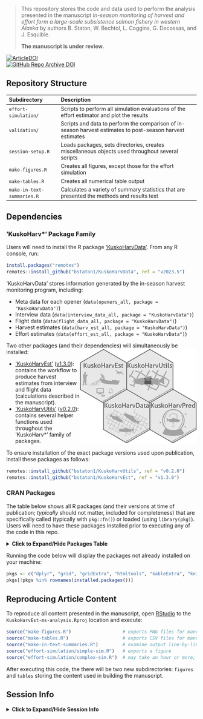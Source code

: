 
> This repository stores the code and data used to perform the analysis presented in the manuscript *In-season monitoring of harvest and effort form a large-scale subsistence salmon fishery in western Alaska* by authors B. Staton, W. Bechtol, L. Coggins, G. Decossas, and J. Esquible.
>
> **The manuscript is under review.**

[![ArticleDOI](https://img.shields.io/badge/Article-PLACEHOLDER%20IF%20ACCEPTED-blue?logo=doi&logoColor=f5f5f5)]()  
[![GitHub Repo Archive DOI](https://img.shields.io/badge/GitHub%20Repo%20Archive-PLACEHOLDER%20WHEN%20MINTED-blue?logo=github)]()

## Repository Structure

| Subdirectory               | Description                                                                                                |
|:---------------------------|:-----------------------------------------------------------------------------------------------------------|
| `effort-simulation/`       | Scripts to perform all simulation evaluations of the effort estimator and plot the results                 |
| `validation/`              | Scripts and data to perform the comparison of in-season harvest estimates to post-season harvest estimates |
| `session-setup.R`          | Loads packages, sets directories, creates miscellaneous objects used throughout several scripts            |
| `make-figures.R`           | Creates all figures, except those for the effort simulation                                                |
| `make-tables.R`            | Creates all numerical table output                                                                         |
| `make-in-text-summaries.R` | Calculates a variety of summary statistics that are presented the methods and results text                 |

## Dependencies

### ’KuskoHarv\*’ Package Family

Users will need to install the R package [‘KuskoHarvData’](https://github.com/bstaton1/KuskoHarvData).
From any R console, run:

``` r
install.packages("remotes")
remotes::install_github("bstaton1/KuskoHarvData", ref = "v2023.5")
```

‘KuskoHarvData’ stores information generated by the in-season harvest monitoring program, including:

- Meta data for each opener (`data(openers_all, package = "KuskoHarvData")`)
- Interview data (`data(interview_data_all, package = "KuskoHarvData")`)
- Flight data (`data(flight_data_all, package = "KuskoHarvData")`)
- Harvest estimates (`data(harv_est_all, package = "KuskoHarvData")`)
- Effort estimates (`data(effort_est_all, package = "KuskoHarvData")`)

Two other packages (and their dependencies) will simultaneously be installed: <img src="https://github.com/bstaton1/KuskoHarvPred/blob/v2023.3/inst/rstudio/KuskoHarvPred-tool/resources/all-logo-grouped.png?raw=true" align="right" height="250px"/>

- [‘KuskoHarvEst’](https://github.com/bstaton1/KuskoHarvEst) ([v1.3.0](https://github.com/bstaton1/KuskoHarvEst/releases/tag/v1.3.0)): contains the workflow to produce harvest estimates from interview and flight data (calculations described in the manuscript).
- [‘KuskoHarvUtils’](https://github.com/bstaton1/KuskoHarvUtils) ([v0.2.0](https://github.com/bstaton1/KuskoHarvUtils/releases/tag/v0.2.0)): contains several helper functions used throughout the ‘KuskoHarv\*’ family of packages.

To ensure installation of the exact package versions used upon publication, install these packages as follows:

``` r
remotes::install_github("bstaton1/KuskoHarvUtils", ref = "v0.2.0")
remotes::install_github("bstaton1/KuskoHarvEst", ref = "v1.3.0")
```

### CRAN Packages

The table below shows all R packages (and their versions at time of publication; *typically* should not matter, included for completeness) that are specifically called (typically with `pkg::fn()`) or loaded (using `library(pkg)`).
Users will need to have these packages installed prior to executing any of the code in this repo.

<details>
<summary>
<b>Click to Expand/Hide Packages Table</b>
</summary>

| Package                                                            | Version | Description                                                                                                                                                     |
|:-------------------------------------------------------------------|--------:|:----------------------------------------------------------------------------------------------------------------------------------------------------------------|
| [`dplyr`](https://CRAN.R-project.org/package=dplyr)                |   1.1.4 | A Grammar of Data Manipulation                                                                                                                                  |
| [`grid`](https://CRAN.R-project.org/package=grid)                  |   4.4.1 | The Grid Graphics Package                                                                                                                                       |
| [`gridExtra`](https://CRAN.R-project.org/package=gridExtra)        |     2.3 | Miscellaneous Functions for “Grid” Graphics                                                                                                                     |
| [`htmltools`](https://CRAN.R-project.org/package=htmltools)        | 0.5.8.1 | Tools for HTML                                                                                                                                                  |
| [`kableExtra`](https://CRAN.R-project.org/package=kableExtra)      |   1.4.0 | Construct Complex Table with ‘kable’ and Pipe Syntax                                                                                                            |
| [`knitr`](https://CRAN.R-project.org/package=knitr)                |    1.48 | A General-Purpose Package for Dynamic Report Generation in R                                                                                                    |
| [`KuskoHarvEst`](https://www.github.com/bstaton1/KuskoHarvEst)     |   1.3.0 | Tools for Producing In-season Estimates of Salmon Harvest and Effort Occurring in Short-Duration Subsistence Harvest Opportunities in the Lower Kuskokwim River |
| [`KuskoHarvUtils`](https://www.github.com/bstaton1/KuskoHarvUtils) |   0.2.0 | Utility Functions to Support ‘KuskoHarv’ Family of Packages                                                                                                     |
| [`latex2exp`](https://CRAN.R-project.org/package=latex2exp)        |   0.9.6 | Use LaTeX Expressions in Plots                                                                                                                                  |
| [`lubridate`](https://CRAN.R-project.org/package=lubridate)        |   1.9.3 | Make Dealing with Dates a Little Easier                                                                                                                         |
| [`png`](https://CRAN.R-project.org/package=png)                    |   0.1.8 | Read and write PNG images                                                                                                                                       |
| [`reshape2`](https://CRAN.R-project.org/package=reshape2)          |   1.4.4 | Flexibly Reshape Data: A Reboot of the Reshape Package                                                                                                          |
| [`rmarkdown`](https://CRAN.R-project.org/package=rmarkdown)        |    2.27 | Dynamic Documents for R                                                                                                                                         |
| [`scales`](https://CRAN.R-project.org/package=scales)              |   1.3.0 | Scale Functions for Visualization                                                                                                                               |
| [`stringr`](https://CRAN.R-project.org/package=stringr)            |   1.5.1 | Simple, Consistent Wrappers for Common String Operations                                                                                                        |
| [`this.path`](https://CRAN.R-project.org/package=this.path)        |   2.5.0 | Get Executing Script’s Path                                                                                                                                     |

</details>

Running the code below will display the packages not already installed on your machine:

``` r
pkgs <- c("dplyr", "grid", "gridExtra", "htmltools", "kableExtra", "knitr", "KuskoHarvEst", "KuskoHarvUtils", "latex2exp", "lubridate", "png", "reshape2", "rmarkdown", "scales", "stringr", "this.path")
pkgs[!pkgs %in% rownames(installed.packages())]
```

## Reproducing Article Content

To reproduce all content presented in the manuscript, open [RStudio](https://posit.co/download/rstudio-desktop/) to the `KuskoHarvEst-ms-analysis.Rproj` location and execute:

``` r
source("make-figures.R")                   # exports PNG files for manuscript
source("make-tables.R")                    # exports CSV files for manuscript
source("make-in-text-summaries.R")         # examine output line-by-line, output saved
source("effort-simulation/simple-sim.R")   # exports a figure
source("effort-simulation/complex-sim.R")  # may take an hour or more; exports a figure
```

After executing this code, the there will be two new subdirectories: `figures` and `tables` storing the content used in building the manuscript.

## Session Info

<details>
<summary>
<b>Click to Expand/Hide Session Info</b>
</summary>

    ## ─ Session info ───────────────────────────────────────────────────────────────
    ##  setting  value
    ##  version  R version 4.4.1 (2024-06-14 ucrt)
    ##  os       Windows 11 x64 (build 22631)
    ##  system   x86_64, mingw32
    ##  ui       RTerm
    ##  language (EN)
    ##  collate  English_United States.utf8
    ##  ctype    English_United States.utf8
    ##  tz       America/Los_Angeles
    ##  date     2024-08-31
    ##  pandoc   3.1.11 @ C:/Program Files/RStudio/resources/app/bin/quarto/bin/tools/ (via rmarkdown)
    ## 
    ## ─ Packages ───────────────────────────────────────────────────────────────────
    ##  ! package        * version date (UTC) lib source
    ##    cli              3.6.3   2024-06-21 [1] CRAN (R 4.4.1)
    ##    colorspace       2.1-1   2024-07-26 [1] CRAN (R 4.4.1)
    ##    digest           0.6.36  2024-06-23 [1] CRAN (R 4.4.1)
    ##    dplyr          * 1.1.4   2023-11-17 [1] CRAN (R 4.4.1)
    ##    evaluate         0.24.0  2024-06-10 [1] CRAN (R 4.4.1)
    ##    fansi            1.0.6   2023-12-08 [1] CRAN (R 4.4.1)
    ##    fastmap          1.2.0   2024-05-15 [1] CRAN (R 4.4.1)
    ##    generics         0.1.3   2022-07-05 [1] CRAN (R 4.4.1)
    ##    glue             1.7.0   2024-01-09 [1] CRAN (R 4.4.1)
    ##    gridExtra      * 2.3     2017-09-09 [1] CRAN (R 4.4.1)
    ##    gtable           0.3.5   2024-04-22 [1] CRAN (R 4.4.1)
    ##    htmltools      * 0.5.8.1 2024-04-04 [1] CRAN (R 4.4.1)
    ##    kableExtra     * 1.4.0   2024-01-24 [1] CRAN (R 4.4.1)
    ##    knitr          * 1.48    2024-07-07 [1] CRAN (R 4.4.1)
    ##    KuskoHarvEst   * 1.3.0   2024-08-14 [1] Github (bstaton1/KuskoHarvEst@186fd4a)
    ##    KuskoHarvUtils * 0.2.0   2024-08-14 [1] Github (bstaton1/KuskoHarvUtils@a8e6faa)
    ##    latex2exp      * 0.9.6   2022-11-28 [1] CRAN (R 4.4.1)
    ##    lifecycle        1.0.4   2023-11-07 [1] CRAN (R 4.4.1)
    ##    lubridate      * 1.9.3   2023-09-27 [1] CRAN (R 4.4.1)
    ##    magrittr         2.0.3   2022-03-30 [1] CRAN (R 4.4.1)
    ##    munsell          0.5.1   2024-04-01 [1] CRAN (R 4.4.1)
    ##    pillar           1.9.0   2023-03-22 [1] CRAN (R 4.4.1)
    ##    pkgconfig        2.0.3   2019-09-22 [1] CRAN (R 4.4.1)
    ##    plyr             1.8.9   2023-10-02 [1] CRAN (R 4.4.1)
    ##    png            * 0.1-8   2022-11-29 [1] CRAN (R 4.4.0)
    ##    R6               2.5.1   2021-08-19 [1] CRAN (R 4.4.1)
    ##    Rcpp             1.0.13  2024-07-17 [1] CRAN (R 4.4.1)
    ##    renv             1.0.7   2024-04-11 [1] CRAN (R 4.4.1)
    ##    reshape2       * 1.4.4   2020-04-09 [1] CRAN (R 4.4.1)
    ##    rlang            1.1.4   2024-06-04 [1] CRAN (R 4.4.1)
    ##    rmarkdown      * 2.27    2024-05-17 [1] CRAN (R 4.4.1)
    ##    rstudioapi       0.16.0  2024-03-24 [1] CRAN (R 4.4.1)
    ##    scales         * 1.3.0   2023-11-28 [1] CRAN (R 4.4.1)
    ##    sessioninfo      1.2.2   2021-12-06 [1] CRAN (R 4.4.1)
    ##    stringi          1.8.4   2024-05-06 [1] CRAN (R 4.4.0)
    ##    stringr        * 1.5.1   2023-11-14 [1] CRAN (R 4.4.1)
    ##    svglite          2.1.3   2023-12-08 [1] CRAN (R 4.4.1)
    ##    systemfonts      1.1.0   2024-05-15 [1] CRAN (R 4.4.1)
    ##  D this.path      * 2.5.0   2024-06-29 [1] CRAN (R 4.4.1)
    ##    tibble           3.2.1   2023-03-20 [1] CRAN (R 4.4.1)
    ##    tidyselect       1.2.1   2024-03-11 [1] CRAN (R 4.4.1)
    ##    timechange       0.3.0   2024-01-18 [1] CRAN (R 4.4.1)
    ##    utf8             1.2.4   2023-10-22 [1] CRAN (R 4.4.1)
    ##    vctrs            0.6.5   2023-12-01 [1] CRAN (R 4.4.1)
    ##    viridisLite      0.4.2   2023-05-02 [1] CRAN (R 4.4.1)
    ##    xfun             0.46    2024-07-18 [1] CRAN (R 4.4.1)
    ##    xml2             1.3.6   2023-12-04 [1] CRAN (R 4.4.1)
    ##    yaml             2.3.10  2024-07-26 [1] CRAN (R 4.4.1)
    ## 
    ##  [1] C:/Users/bstaton/AppData/Local/R/win-library/4.4
    ##  [2] C:/Program Files/R/R-4.4.1/library
    ## 
    ##  D ── DLL MD5 mismatch, broken installation.
    ## 
    ## ──────────────────────────────────────────────────────────────────────────────

</details>

